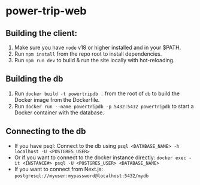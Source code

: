 # power-trip-web

## Building the client:

1. Make sure you have `node` v18 or higher installed and in your $PATH.
2. Run `npm install` from the repo root to install dependencies.
3. Run `npm run dev` to build & run the site locally with hot-reloading.

## Building the db

1. Run `docker build -t powertripdb .` from the root of `db` to build the Docker image from the Dockerfile.
2. Run `docker run --name powertripdb -p 5432:5432 powertripdb` to start a Docker container with the database.

## Connecting to the db

- If you have psql: Connect to the db using `psql <DATABASE_NAME> -h localhost -U <POSTGRES_USER>`
- Or if you want to connect to the docker instance directly: `docker exec -it <INSTANCE#> psql -U <POSTGRES_USER> <DATABASE_NAME>`
- If you want to connect from Next.js: `postgresql://myuser:mypassword@localhost:5432/mydb`
